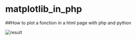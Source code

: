 # matplotlib_in_php

##How to plot a fonction in a html page with php and python



![result](https://user-images.githubusercontent.com/63207451/94344808-208e0b00-0022-11eb-9eec-74d07f84438a.png)

